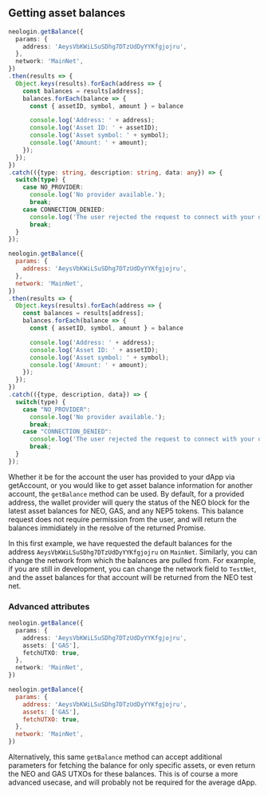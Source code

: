 ## Getting asset balances

```typescript
neologin.getBalance({
  params: {
    address: 'AeysVbKWiLSuSDhg7DTzUdDyYYKfgjojru',
  },
  network: 'MainNet',
})
.then(results => {
  Object.keys(results).forEach(address => {
    const balances = results[address];
    balances.forEach(balance => {
      const { assetID, symbol, amount } = balance

      console.log('Address: ' + address);
      console.log('Asset ID: ' + assetID);
      console.log('Asset symbol: ' + symbol);
      console.log('Amount: ' + amount);
    });
  });
})
.catch(({type: string, description: string, data: any}) => {
  switch(type) {
    case NO_PROVIDER:
      console.log('No provider available.');
      break;
    case CONNECTION_DENIED:
      console.log('The user rejected the request to connect with your dApp');
      break;
  }
});
```
```javascript
neologin.getBalance({
  params: {
    address: 'AeysVbKWiLSuSDhg7DTzUdDyYYKfgjojru',
  },
  network: 'MainNet',
})
.then(results => {
  Object.keys(results).forEach(address => {
    const balances = results[address];
    balances.forEach(balance => {
      const { assetID, symbol, amount } = balance

      console.log('Address: ' + address);
      console.log('Asset ID: ' + assetID);
      console.log('Asset symbol: ' + symbol);
      console.log('Amount: ' + amount);
    });
  });
})
.catch(({type, description, data}) => {
  switch(type) {
    case "NO_PROVIDER":
      console.log('No provider available.');
      break;
    case "CONNECTION_DENIED":
      console.log('The user rejected the request to connect with your dApp');
      break;
  }
});
```

Whether it be for the account the user has provided to your dApp via getAccount, or you would like to get asset balance information for another account, the `getBalance` method can be used. By default, for a provided address, the wallet provider will query the status of the NEO block for the latest asset balances for NEO, GAS, and any NEP5 tokens. This balance request does not require permission from the user, and will return the balances immidiately in the resolve of the returned Promise.

In this first example, we have requested the default balances for the address `AeysVbKWiLSuSDhg7DTzUdDyYYKfgjojru` on `MainNet`. Similarly, you can change the network from which the balances are pulled from. For example, if you are still in development, you can change the network field to `TestNet`, and the asset balances for that account will be returned from the NEO test net.

### Advanced attributes

```typescript
neologin.getBalance({
  params: {
    address: 'AeysVbKWiLSuSDhg7DTzUdDyYYKfgjojru',
    assets: ['GAS'],
    fetchUTXO: true,
  },
  network: 'MainNet',
})
```
```javascript
neologin.getBalance({
  params: {
    address: 'AeysVbKWiLSuSDhg7DTzUdDyYYKfgjojru',
    assets: ['GAS'],
    fetchUTXO: true,
  },
  network: 'MainNet',
})
```

Alternatively, this same `getBalance` method can accept additional parameters for fetching the balance for only specific assets, or even return the NEO and GAS UTXOs for these balances. This is of course a more advanced usecase, and will probably not be required for the average dApp.
